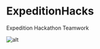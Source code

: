 # ExpeditionHacks
Expedition Hackathon Teamwork


![alt](http://i2.kym-cdn.com/photos/images/facebook/000/011/296/success_baby.jpg)
